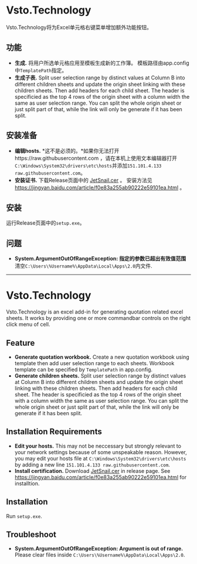 # Vsto.Technology

Vsto.Technology将为Excel单元格右键菜单增加额外功能按钮。

## 功能
- **生成.** 将用户所选单元格应用至模板生成新的工作簿。 模板路径由app.config中`TemplatePath`指定。
- **生成子表.** Split user selection range by distinct values at Column B into different children sheets and update the origin sheet linking with these children sheets. Then add headers for each child sheet. The header is specificied as the top 4 rows of the origin sheet with a column width the same as user selection range. You can split the whole origin sheet or just split part of that, while the link will only be generate if it has been split.

## 安装准备
- **编辑hosts.** *这不是必须的。*如果你无法打开https://raw.githubusercontent.com ，请在本机上使用文本编辑器打开`C:\Windows\System32\drivers\etc\hosts`并添加`151.101.4.133 raw.githubusercontent.com`。
- **安装证书.** 下载Release页面中的 [JetSnail.cer](https://github.com/Snailya/vsto-technology/releases/download/1.0.0.0/JetSnail.cer) 。 安装方法见 https://jingyan.baidu.com/article/f0e83a255ab90222e59101ea.html 。

## 安装
运行Release页面中的`setup.exe`。

## 问题
- **System.ArgumentOutOfRangeException: 指定的参数已超出有效值范围** 清空`C:\Users\%Username%\AppData\Local\Apps\2.0`内文件.

---

# Vsto.Technology

Vsto.Technology is an excel add-in for generating quotation related excel sheets. It works by providing one or more commandbar controls on the right click menu of cell.

## Feature
- **Generate quotation workbook.** Create a new quotation workbook using template then add user selection range to each sheets. Workbook template can be specified by `TemplatePath` in app.config.
- **Generate children sheets.** Split user selection range by distinct values at Column B into different children sheets and update the origin sheet linking with these children sheets. Then add headers for each child sheet. The header is specificied as the top 4 rows of the origin sheet with a column width the same as user selection range. You can split the whole origin sheet or just split part of that, while the link will only be generate if it has been split.

## Installation Requirements
- **Edit your hosts.** This may not be neccessary but strongly relevant to your network settings because of some unspeakable reason. However, you may edit your hosts file at `C:\Windows\System32\drivers\etc\hosts` by adding a new line `151.101.4.133 raw.githubusercontent.com`.
- **Install certification.** Download [JetSnail.cer](https://github.com/Snailya/vsto-technology/releases/download/1.0.0.0/JetSnail.cer) in release page. See https://jingyan.baidu.com/article/f0e83a255ab90222e59101ea.html for installtion.

## Installation
Run `setup.exe`.

## Troubleshoot
- **System.ArgumentOutOfRangeException: Argument is out of range.** Please clear files inside `C:\Users\%Username%\AppData\Local\Apps\2.0`.
